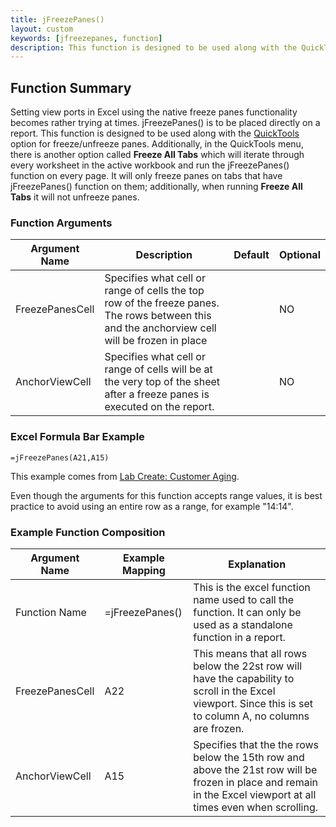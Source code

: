 ```yaml
---
title: jFreezePanes()
layout: custom
keywords: [jfreezepanes, function]
description: This function is designed to be used along with the QuickTools option for freeze/unfreeze panes.
---
```


## Function Summary
Setting view ports in Excel using the native freeze panes functionality becomes rather trying at times. jFreezePanes() is to be placed directly on a report. This function is designed to be used along with the [QuickTools](/wGetStarted/Interject-Ribbon-Menu-Items.html#quick-tools) option for freeze/unfreeze panes. Additionally, in the QuickTools menu, there is another option called **Freeze All Tabs** which will iterate through every worksheet in the active workbook and run the jFreezePanes() function on every page. It will only freeze panes on tabs that have jFreezePanes() function on them; additionally, when running **Freeze All Tabs** it will not unfreeze panes.


### Function Arguments

| Argument Name   | Description                                                                                                                                  | Default | Optional |
|-----------------|----------------------------------------------------------------------------------------------------------------------------------------------|---------|----------|
| FreezePanesCell | Specifies what cell or range of cells the top row of the freeze panes. The rows between this and the anchorview cell will be frozen in place |         | NO       |
| AnchorViewCell  | Specifies what cell or range of cells will be at the very top of the sheet after a freeze panes is executed on the report.                   |         | NO       |

### Excel Formula Bar Example

```Excel
=jFreezePanes(A21,A15)
```
This example comes from [Lab Create: Customer Aging](/wGetStarted/L-Create-CustomerAging.html#final-result-1).

Even though the arguments for this function accepts range values, it is best practice to avoid using an entire row as a range, for example "14:14".

### Example Function Composition

| Argument Name   | Example Mapping | Explanation                                                                                                          |
|-----------------|-----------------|----------------------------------------------------------------------------------------------------------------------|
| Function Name   | =jFreezePanes() | This is the excel function name used to call the function. It can only be used as a standalone function in a report. |
| FreezePanesCell | A22             | This means that all rows below the 22st row will have the capability to scroll in the Excel viewport. Since this is set to column A, no columns are frozen.    |
| AnchorViewCell  | A15          | Specifies that the the rows below the 15th row and above the 21st row will be frozen in place and remain in the Excel viewport at all times even when scrolling.|
